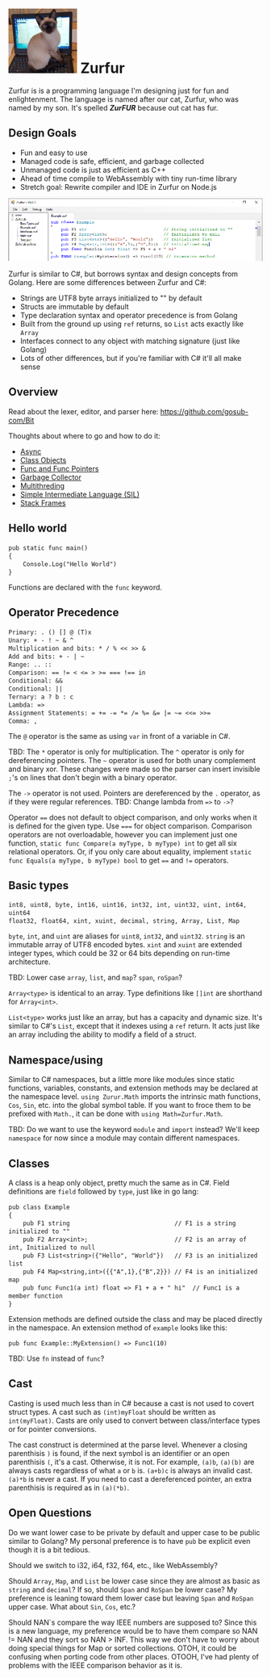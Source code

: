 # ![Logo](Zurfur.jpg) Zurfur

Zurfur is is a programming language I'm designing just for fun and enlightenment.
The language is named after our cat, Zurfur, who was named by my son.  It's
spelled **_ZurFUR_** because out cat has fur.

## Design Goals

* Fun and easy to use 
* Managed code is safe, efficient, and garbage collected
* Unmanaged code is just as efficient as C++
* Ahead of time compile to WebAssembly with tiny run-time library
* Stretch goal: Rewrite compiler and IDE in Zurfur on Node.js

![](Doc/IDE.png)

Zurfur is similar to C#, but borrows syntax and design concepts from
Golang.  Here are some differences between Zurfur and C#:

* Strings are UTF8 byte arrays initialized to "" by default
* Structs are immutable by default
* Type declaration syntax and operator precedence is from Golang
* Built from the ground up using `ref` returns, so `List` acts exactly like `Array`
* Interfaces connect to any object with matching signature (just like Golang)
* Lots of other differences, but if you're familiar with C# it'll all make sense

## Overview

Read about the lexer, editor, and parser here: https://github.com/gosub-com/Bit

Thoughts about where to go and how to do it:

* [Async](Doc/Async.md)
* [Class Objects](Doc/ClassObjects.md)
* [Func and Func Pointers](Doc/FuncAndFuncPointers.md)
* [Garbage Collector](Doc/GarbageCollector.md)
* [Multithreding](Doc/Multithreading.md)
* [Simple Intermediate Language (SIL)](Doc/Sil.md)
* [Stack Frames](Doc/StackFrames.md)

## Hello world

    pub static func main()
    {
	    Console.Log("Hello World")
    }

Functions are declared with the `func` keyword.

## Operator Precedence

    Primary: . () [] @ (T)x
    Unary: + - ! ~ & ^
    Multiplication and bits: * / % << >> & 
    Add and bits: + - | ~
    Range: .. ::
    Comparison: == != < <= > >= === !== in
    Conditional: &&
    Conditional: ||
    Ternary: a ? b : c
    Lambda: =>
    Assignment Statements: = += -= *= /= %= &= |= ~= <<= >>= 
    Comma: ,

The `@` operator is the same as using `var` in front of a variable in C#.

TBD: The `*` operator is only for multiplication.   The `^` operator is
only for dereferencing pointers.  The `~` operator is used for both
unary complement and binary xor.  These changes were made so the parser can
insert invisible `;`'s on lines that don't begin with a binary operator. 

The `->` operator is not used.  Pointers are dereferenced by the `.` operator,
as if they were regular references.  TBD: Change lambda from `=>` to `->`?

Operator `==` does not default to object comparison, and only works when it
is defined for the given type.  Use `===` for object comparison.  Comparison
operators are not overloadable, however you can implement just one function,
`static func Compare(a myType, b myType) int` to get all six relational operators.
Or, if you only care about equality, implement `static func Equals(a myType, b myType) bool`
to get `==` and `!=` operators.


## Basic types

    int8, uint8, byte, int16, uint16, int32, int, uint32, uint, int64, uint64
    float32, float64, xint, xuint, decimal, string, Array, List, Map

`byte`, `int`, and `uint` are aliases for `uint8`, `int32`, and `uint32`.
`string` is an immutable array of UTF8 encoded bytes.  `xint` and `xuint` are
extended integer types, which could be 32 or 64 bits depending on run-time
architecture.

TBD: Lower case `array`, `list`, and `map`?  `span`, `roSpan`?

`Array<type>` is identical to an array.  Type definitions like `[]int` are
shorthand for `Array<int>`.

`List<type>` works just like an array, but has a capacity and dynamic
size.  It's similar to C#'s `List`, except that it indexes using a `ref`
return.  It acts just like an array including the ability to modify a
field of a struct.

## Namespace/using

Similar to C# namespaces, but a little more like modules since
static functions, variables, constants, and extension methods may be declared
at the namespace level.  `using Zurur.Math` imports the intrinsic math functions,
`Cos`, `Sin`, etc. into the global symbol table.  If you want to froce them to be
prefixed with `Math.`, it can be done with `using Math=Zurfur.Math`.

TBD: Do we want to use the keyword `module` and `import` instead?  We'll
keep `namespace` for now since a module may contain different namespaces.

## Classes

A class is a heap only object, pretty much the same as in C#.  Field
definitions are `field` followed by `type`, just like in go lang:

    pub class Example
    {
	    pub F1 string                             // F1 is a string initialized to ""
	    pub F2 Array<int>;                        // F2 is an array of int, Initialized to null
	    pub F3 List<string>({"Hello", "World"})   // F3 is an initialized list
	    pub F4 Map<string,int>({{"A",1},{"B",2}}) // F4 is an initialized map
	    pub func Func1(a int) float => F1 + a + " hi"  // Func1 is a member function
    }

Extension methods are defined outside the class and may be placed directly in
the namespace.  An extension method of `example` looks like this:

    pub func Example::MyExtension() => Func1(10)

TBD: Use `fn` instead of `func`?

## Cast

Casting is used much less than in C# because a cast is not used to covert
struct types.  A cast such as `(int)myFloat` should be written as
`int(myFloat)`.  Casts are only used to convert between class/interface
types or for pointer conversions.

The cast construct is determined at the parse level.  Whenever a closing
parenthisis `)` is found, if the next symbol is an identifier or an open
parenthisis `(`, it's a cast.  Otherwise, it is not.  For example,
`(a)b`, `(a)(b)` are always casts regardless of what `a` or `b` is.
`(a+b)c` is always an invalid cast.  `(a)*b` is never a cast.  If you
need to cast a dereferenced pointer, an extra parenthisis is required
as in `(a)(*b)`.





## Open Questions

Do we want lower case to be private by default and upper case to
be public similar to Golang?  My personal preference is to have 
`pub` be explicit even though it is a bit tedious.

Should we switch to i32, i64, f32, f64, etc., like WebAssembly?

Should `Array`, `Map`, and `List` be lower case since they are almost as
basic as `string` and `decimal`?  If so, should `Span` and `RoSpan` be lower
case?  My preference is leaning toward them lower case but leaving `Span` and
`RoSpan` upper case.  What about `Sin`, `Cos`, etc.?

Should NAN`s compare the way IEEE numbers are supposed to? Since this is a new
language, my preference would be to have them compare so NAN != NAN and they
sort so NAN > INF.  This way we don't have to worry about doing special
things for Map or sorted collections.  OTOH, it could be confusing when
porting code from other places.  OTOOH, I've had plenty of problems with
the IEEE comparison behavior as it is.




